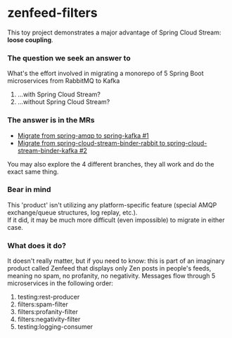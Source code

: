 # zenfeed-filters
This toy project demonstrates a major advantage of Spring Cloud Stream: **loose coupling**.

### The question we seek an answer to
What's the effort involved in migrating a monorepo of 5 Spring Boot microservices from RabbitMQ to Kafka
1. ...with Spring Cloud Stream?
1. ...without Spring Cloud Stream?

### The answer is in the MRs
- [Migrate from spring-amqp to spring-kafka #1](https://github.com/hosmanadam/zenfeed-filters/pull/1/files)
- [Migrate from spring-cloud-stream-binder-rabbit to spring-cloud-stream-binder-kafka #2](https://github.com/hosmanadam/zenfeed-filters/pull/2/files)

You may also explore the 4 different branches, they all work and do the exact same thing.

### Bear in mind
This 'product' isn't utilizing any platform-specific feature (special AMQP exchange/queue structures, log replay, etc.).  
If it did, it may be much more difficult (even impossible) to migrate in either case.

### What does it do?
It doesn't really matter, but if you need to know: this is part of an imaginary product called Zenfeed that displays only Zen posts in people's feeds, meaning no spam, no profanity, no negativity.
Messages flow through 5 microservices in the following order:
1. testing:rest-producer
1. filters:spam-filter
1. filters:profanity-filter
1. filters:negativity-filter
1. testing:logging-consumer
